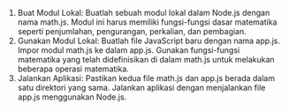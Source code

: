 1. Buat Modul Lokal:
Buatlah sebuah modul lokal dalam Node.js dengan nama math.js.
Modul ini harus memiliki fungsi-fungsi dasar matematika seperti penjumlahan, pengurangan, perkalian, dan pembagian.
2. Gunakan Modul Lokal:
Buatlah file JavaScript baru dengan nama app.js.
Impor modul math.js ke dalam app.js.
Gunakan fungsi-fungsi matematika yang telah didefinisikan di dalam math.js untuk melakukan beberapa operasi matematika.
3. Jalankan Aplikasi:
Pastikan kedua file math.js dan app.js berada dalam satu direktori yang sama.
Jalankan aplikasi dengan menjalankan file app.js menggunakan Node.js.